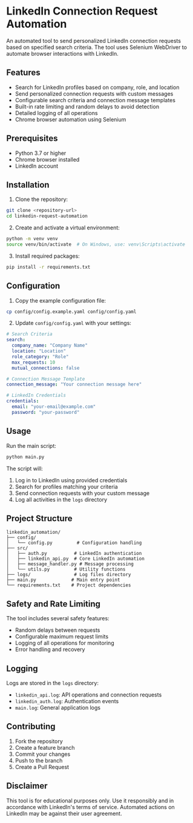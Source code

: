 
# LinkedIn Connection Request Automation

An automated tool to send personalized LinkedIn connection requests based on specified search criteria. The tool uses Selenium WebDriver to automate browser interactions with LinkedIn.

## Features

- Search for LinkedIn profiles based on company, role, and location
- Send personalized connection requests with custom messages
- Configurable search criteria and connection message templates
- Built-in rate limiting and random delays to avoid detection
- Detailed logging of all operations
- Chrome browser automation using Selenium

## Prerequisites

- Python 3.7 or higher
- Chrome browser installed
- LinkedIn account

## Installation

1. Clone the repository:
```bash
git clone <repository-url>
cd linkedin-request-automation
```

2. Create and activate a virtual environment:
```bash
python -m venv venv
source venv/bin/activate  # On Windows, use: venv\Scripts\activate
```

3. Install required packages:
```bash
pip install -r requirements.txt
```

## Configuration

1. Copy the example configuration file:
```bash
cp config/config.example.yaml config/config.yaml
```

2. Update `config/config.yaml` with your settings:
```yaml
# Search Criteria
search:
  company_name: "Company Name"
  location: "Location"
  role_category: "Role"
  max_requests: 10
  mutual_connections: false

# Connection Message Template
connection_message: "Your connection message here"

# LinkedIn Credentials
credentials:
  email: "your-email@example.com"
  password: "your-password"
```

## Usage

Run the main script:
```bash
python main.py
```

The script will:
1. Log in to LinkedIn using provided credentials
2. Search for profiles matching your criteria
3. Send connection requests with your custom message
4. Log all activities in the `logs` directory

## Project Structure

```
linkedin_automation/
├── config/
│   └── config.py         # Configuration handling
├── src/
│   ├── auth.py          # LinkedIn authentication
│   ├── linkedin_api.py  # Core LinkedIn automation
│   ├── message_handler.py # Message processing
│   └── utils.py         # Utility functions
├── logs/                # Log files directory
├── main.py             # Main entry point
└── requirements.txt    # Project dependencies
```

## Safety and Rate Limiting

The tool includes several safety features:
- Random delays between requests
- Configurable maximum request limits
- Logging of all operations for monitoring
- Error handling and recovery

## Logging

Logs are stored in the `logs` directory:
- `linkedin_api.log`: API operations and connection requests
- `linkedin_auth.log`: Authentication events
- `main.log`: General application logs

## Contributing

1. Fork the repository
2. Create a feature branch
3. Commit your changes
4. Push to the branch
5. Create a Pull Request

## Disclaimer

This tool is for educational purposes only. Use it responsibly and in accordance with LinkedIn's terms of service. Automated actions on LinkedIn may be against their user agreement.
